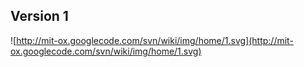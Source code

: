 ## Version 1 ##
![http://mit-ox.googlecode.com/svn/wiki/img/home/1.svg](http://mit-ox.googlecode.com/svn/wiki/img/home/1.svg)